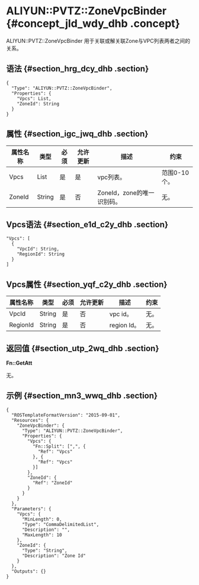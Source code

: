 # ALIYUN::PVTZ::ZoneVpcBinder {#concept_jld_wdy_dhb .concept}

ALIYUN::PVTZ::ZoneVpcBinder 用于关联或解关联Zone与VPC列表两者之间的关系。

## 语法 {#section_hrg_dcy_dhb .section}

```
{
  "Type": "ALIYUN::PVTZ::ZoneVpcBinder",
  "Properties": {
    "Vpcs": List,
    "ZoneId": String
  }
}
```

## 属性 {#section_igc_jwq_dhb .section}

|属性名称|类型|必须|允许更新|描述|约束|
|----|--|--|----|--|--|
|Vpcs|List|是|是|vpc列表。|范围0-10个。|
|ZoneId|String|是|否|ZoneId，zone的唯一识别码。|无。|

## Vpcs语法 {#section_e1d_c2y_dhb .section}

```
"Vpcs": [
  {
    "VpcId": String,
    "RegionId": String
  }
]
```

## Vpcs属性 {#section_yqf_c2y_dhb .section}

|属性名称|类型|必须|允许更新|描述|约束|
|----|--|--|----|--|--|
|VpcId|String|是|否|vpc id。|无。|
|RegionId|String|是|否|region Id。|无。|

## 返回值 {#section_utp_2wq_dhb .section}

**Fn::GetAtt**

无。

## 示例 {#section_mn3_wwq_dhb .section}

```
{
  "ROSTemplateFormatVersion": "2015-09-01",
  "Resources": {
    "ZoneVpcBinder": {
      "Type": "ALIYUN::PVTZ::ZoneVpcBinder",
      "Properties": {
        "Vpcs": {
          "Fn::Split": [",", {
            "Ref": "Vpcs"
          }, {
            "Ref": "Vpcs"
          }]
        },
        "ZoneId": {
          "Ref": "ZoneId"
        }
      }
    }
  },
  "Parameters": {
    "Vpcs": {
      "MinLength": 0,
      "Type": "CommaDelimitedList",
      "Description": "",
      "MaxLength": 10
    },
    "ZoneId": {
      "Type": "String",
      "Description": "Zone Id"
    }
  },
  "Outputs": {}
}
```

